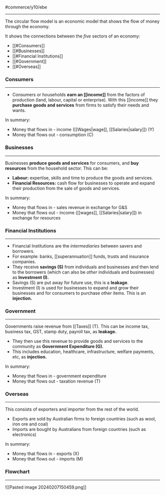 #commerce/y10/ebe 

---

The circular flow model is an economic model that shows the flow of money through the economy.

It shows the connections between the *five* sectors of an economy:
- [[#Consumers]]
- [[#Businesses]]
- [[#Financial Institutions]]
- [[#Government]]
- [[#Overseas]]

### Consumers
---
- Consumers or households **earn an [[income]]** from the factors of production (land, labour, capital or enterprise). With this [[income]] they **purchase goods and services** from firms to satisfy their needs and wants.

In summary:
- Money that flows in - income ([[Wages|wage]], [[Salaries|salary]]) (Y)
- Money that flows out - consumption (C)

### Businesses
---
Businesses **produce goods and services** for consumers, and **buy resources** from the household sector. This can be:
- **Labour:** expertise, skills and time to produce the goods and services.
- **Financial Resources:** cash flow for businesses to operate and expand their production from the sale of goods and services.

In summary:
- Money that flows in - sales revenue in exchange for G&S
- Money that flows out - income ([[wages]], [[Salaries|salary]]) in exchange for resources


### Financial Institutions
---
- Financial Institutions are the *intermediaries* between savers and borrowers.
- For example: banks, [[superannuation]] funds, trusts and insurance companies.
- They receive **savings (S)** from individuals and businesses and then lend to the borrowers (which can also be *other* individuals and businesses) as **Investment (I).**
- Savings (S) are put away for future use, this is a **leakage**.
- Investment (I) is used for businesses to expand and grow their businesses and for consumers to purchase other items. This is an **injection.**

### Government
---
Governments raise revenue from [[Taxes]] (T). This can be income tax, business tax, GST, stamp duty, payroll tax, as **leakage.**

- They then use this revenue to provide goods and services to the community as **Government Expenditure (G).** 
- This includes education, healthcare, infrastructure, welfare payments, etc, as **injection.**

In summary:
- Money that flows in - government expenditure
- Money that flows out - taxation revenue (T)

### Overseas
---
This consists of exporters and importer from the rest of the world.

- Exports are sold by Australian firms to foreign countries (such as wool, iron ore and coal)
- Imports are bought by Australians from foreign countries (such as electronics)

In summary:
- Money that flows in - exports (X)
- Money that flows out - imports (M)

### Flowchart
---

![[Pasted image 20240207150459.png]]
